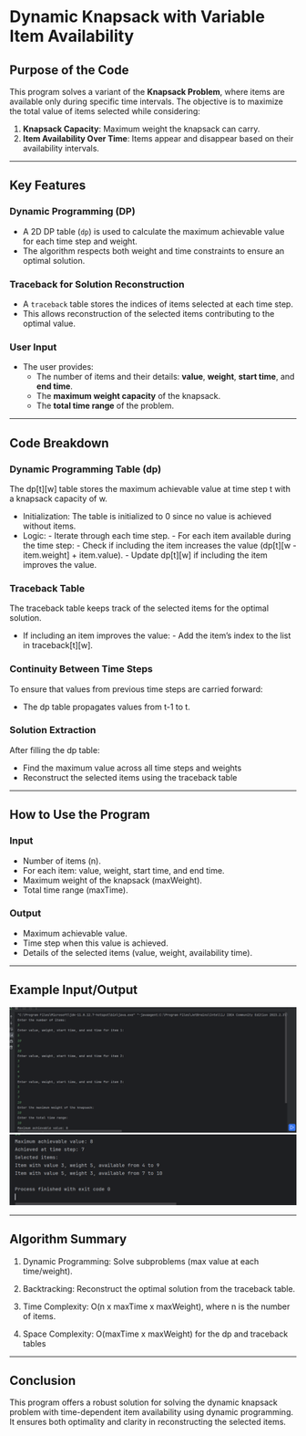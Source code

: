 # Dynamic Knapsack with Variable Item Availability

## Purpose of the Code

This program solves a variant of the **Knapsack Problem**, where items are available only during specific time intervals. The objective is to maximize the total value of items selected while considering:

1. **Knapsack Capacity**: Maximum weight the knapsack can carry.
2. **Item Availability Over Time**: Items appear and disappear based on their availability intervals.

---

## Key Features

### Dynamic Programming (DP)
- A 2D DP table (`dp`) is used to calculate the maximum achievable value for each time step and weight.
- The algorithm respects both weight and time constraints to ensure an optimal solution.

### Traceback for Solution Reconstruction
- A `traceback` table stores the indices of items selected at each time step.
- This allows reconstruction of the selected items contributing to the optimal value.

### User Input
- The user provides:
  - The number of items and their details: **value**, **weight**, **start time**, and **end time**.
  - The **maximum weight capacity** of the knapsack.
  - The **total time range** of the problem.

---

## Code Breakdown
### Dynamic Programming Table (dp)
The dp[t][w] table stores the maximum achievable value at time step t with a knapsack capacity of w.

- Initialization: The table is initialized to 0 since no value is achieved without items.
- Logic:
          - Iterate through each time step.
          - For each item available during the time step:
              - Check if including the item increases the value (dp[t][w - item.weight] + item.value).
              - Update dp[t][w] if including the item improves the value.

### Traceback Table
The traceback table keeps track of the selected items for the optimal solution.
- If including an item improves the value:
              - Add the item’s index to the list in traceback[t][w].


### Continuity Between Time Steps
To ensure that values from previous time steps are carried forward:
- The dp table propagates values from t-1 to t.


### Solution Extraction
After filling the dp table:
- Find the maximum value across all time steps and weights
- Reconstruct the selected items using the traceback table

---

## How to Use the Program
### Input
- Number of items (n).
- For each item: value, weight, start time, and end time.
- Maximum weight of the knapsack (maxWeight).
- Total time range (maxTime).
### Output
- Maximum achievable value.
- Time step when this value is achieved.
- Details of the selected items (value, weight, availability time).

---

## Example Input/Output
![image alt](https://github.com/OrgesSermaxhaj/Dynamic-Knapsack-with-Variable-Item-Avaliability/blob/14346ee0012912cc859251e0e1bada6fcb1a0fc1/screenshot2.PNG)
![image alt](https://github.com/OrgesSermaxhaj/Dynamic-Knapsack-with-Variable-Item-Avaliability/blob/5abd10d45319be73b478348902b2fc901a67b545/screenshot3.PNG)

---

## Algorithm Summary
1. Dynamic Programming: Solve subproblems (max value at each time/weight).

2. Backtracking: Reconstruct the optimal solution from the traceback table.

3. Time Complexity: O(n x maxTime x maxWeight), where n is the number of items.
   
4. Space Complexity: O(maxTime x maxWeight) for the dp and traceback tables

---

## Conclusion
This program offers a robust solution for solving the dynamic knapsack problem with time-dependent item availability using dynamic programming. It ensures both optimality and clarity in reconstructing the selected items.



















              


